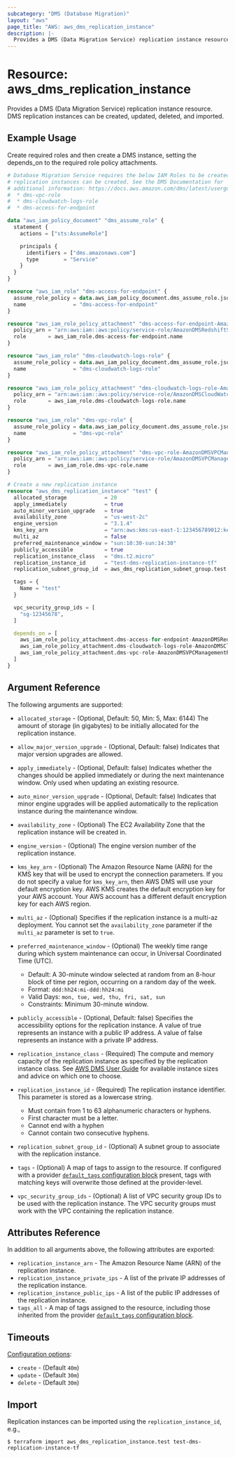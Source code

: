 ```yaml
---
subcategory: "DMS (Database Migration)"
layout: "aws"
page_title: "AWS: aws_dms_replication_instance"
description: |-
  Provides a DMS (Data Migration Service) replication instance resource.
---
```


# Resource: aws_dms_replication_instance

Provides a DMS (Data Migration Service) replication instance resource. DMS replication instances can be created, updated, deleted, and imported.

## Example Usage

Create required roles and then create a DMS instance, setting the depends_on to the required role policy attachments.

```terraform
# Database Migration Service requires the below IAM Roles to be created before
# replication instances can be created. See the DMS Documentation for
# additional information: https://docs.aws.amazon.com/dms/latest/userguide/CHAP_Security.html#CHAP_Security.APIRole
#  * dms-vpc-role
#  * dms-cloudwatch-logs-role
#  * dms-access-for-endpoint

data "aws_iam_policy_document" "dms_assume_role" {
  statement {
    actions = ["sts:AssumeRole"]

    principals {
      identifiers = ["dms.amazonaws.com"]
      type        = "Service"
    }
  }
}

resource "aws_iam_role" "dms-access-for-endpoint" {
  assume_role_policy = data.aws_iam_policy_document.dms_assume_role.json
  name               = "dms-access-for-endpoint"
}

resource "aws_iam_role_policy_attachment" "dms-access-for-endpoint-AmazonDMSRedshiftS3Role" {
  policy_arn = "arn:aws:iam::aws:policy/service-role/AmazonDMSRedshiftS3Role"
  role       = aws_iam_role.dms-access-for-endpoint.name
}

resource "aws_iam_role" "dms-cloudwatch-logs-role" {
  assume_role_policy = data.aws_iam_policy_document.dms_assume_role.json
  name               = "dms-cloudwatch-logs-role"
}

resource "aws_iam_role_policy_attachment" "dms-cloudwatch-logs-role-AmazonDMSCloudWatchLogsRole" {
  policy_arn = "arn:aws:iam::aws:policy/service-role/AmazonDMSCloudWatchLogsRole"
  role       = aws_iam_role.dms-cloudwatch-logs-role.name
}

resource "aws_iam_role" "dms-vpc-role" {
  assume_role_policy = data.aws_iam_policy_document.dms_assume_role.json
  name               = "dms-vpc-role"
}

resource "aws_iam_role_policy_attachment" "dms-vpc-role-AmazonDMSVPCManagementRole" {
  policy_arn = "arn:aws:iam::aws:policy/service-role/AmazonDMSVPCManagementRole"
  role       = aws_iam_role.dms-vpc-role.name
}

# Create a new replication instance
resource "aws_dms_replication_instance" "test" {
  allocated_storage            = 20
  apply_immediately            = true
  auto_minor_version_upgrade   = true
  availability_zone            = "us-west-2c"
  engine_version               = "3.1.4"
  kms_key_arn                  = "arn:aws:kms:us-east-1:123456789012:key/12345678-1234-1234-1234-123456789012"
  multi_az                     = false
  preferred_maintenance_window = "sun:10:30-sun:14:30"
  publicly_accessible          = true
  replication_instance_class   = "dms.t2.micro"
  replication_instance_id      = "test-dms-replication-instance-tf"
  replication_subnet_group_id  = aws_dms_replication_subnet_group.test-dms-replication-subnet-group-tf.id

  tags = {
    Name = "test"
  }

  vpc_security_group_ids = [
    "sg-12345678",
  ]

  depends_on = [
    aws_iam_role_policy_attachment.dms-access-for-endpoint-AmazonDMSRedshiftS3Role,
    aws_iam_role_policy_attachment.dms-cloudwatch-logs-role-AmazonDMSCloudWatchLogsRole,
    aws_iam_role_policy_attachment.dms-vpc-role-AmazonDMSVPCManagementRole
  ]
}
```

## Argument Reference

The following arguments are supported:

* `allocated_storage` - (Optional, Default: 50, Min: 5, Max: 6144) The amount of storage (in gigabytes) to be initially allocated for the replication instance.
* `allow_major_version_upgrade` - (Optional, Default: false) Indicates that major version upgrades are allowed.
* `apply_immediately` - (Optional, Default: false) Indicates whether the changes should be applied immediately or during the next maintenance window. Only used when updating an existing resource.
* `auto_minor_version_upgrade` - (Optional, Default: false) Indicates that minor engine upgrades will be applied automatically to the replication instance during the maintenance window.
* `availability_zone` - (Optional) The EC2 Availability Zone that the replication instance will be created in.
* `engine_version` - (Optional) The engine version number of the replication instance.
* `kms_key_arn` - (Optional) The Amazon Resource Name (ARN) for the KMS key that will be used to encrypt the connection parameters. If you do not specify a value for `kms_key_arn`, then AWS DMS will use your default encryption key. AWS KMS creates the default encryption key for your AWS account. Your AWS account has a different default encryption key for each AWS region.
* `multi_az` - (Optional) Specifies if the replication instance is a multi-az deployment. You cannot set the `availability_zone` parameter if the `multi_az` parameter is set to `true`.
* `preferred_maintenance_window` - (Optional) The weekly time range during which system maintenance can occur, in Universal Coordinated Time (UTC).

    - Default: A 30-minute window selected at random from an 8-hour block of time per region, occurring on a random day of the week.
    - Format: `ddd:hh24:mi-ddd:hh24:mi`
    - Valid Days: `mon, tue, wed, thu, fri, sat, sun`
    - Constraints: Minimum 30-minute window.

* `publicly_accessible` - (Optional, Default: false) Specifies the accessibility options for the replication instance. A value of true represents an instance with a public IP address. A value of false represents an instance with a private IP address.
* `replication_instance_class` - (Required) The compute and memory capacity of the replication instance as specified by the replication instance class. See [AWS DMS User Guide](https://docs.aws.amazon.com/dms/latest/userguide/CHAP_ReplicationInstance.Types.html) for available instance sizes and advice on which one to choose.
* `replication_instance_id` - (Required) The replication instance identifier. This parameter is stored as a lowercase string.

    - Must contain from 1 to 63 alphanumeric characters or hyphens.
    - First character must be a letter.
    - Cannot end with a hyphen
    - Cannot contain two consecutive hyphens.

* `replication_subnet_group_id` - (Optional) A subnet group to associate with the replication instance.
* `tags` - (Optional) A map of tags to assign to the resource. If configured with a provider [`default_tags` configuration block](https://registry.terraform.io/providers/hashicorp/aws/latest/docs#default_tags-configuration-block) present, tags with matching keys will overwrite those defined at the provider-level.
* `vpc_security_group_ids` - (Optional) A list of VPC security group IDs to be used with the replication instance. The VPC security groups must work with the VPC containing the replication instance.

## Attributes Reference

In addition to all arguments above, the following attributes are exported:

* `replication_instance_arn` - The Amazon Resource Name (ARN) of the replication instance.
* `replication_instance_private_ips` -  A list of the private IP addresses of the replication instance.
* `replication_instance_public_ips` - A list of the public IP addresses of the replication instance.
* `tags_all` - A map of tags assigned to the resource, including those inherited from the provider [`default_tags` configuration block](https://registry.terraform.io/providers/hashicorp/aws/latest/docs#default_tags-configuration-block).

## Timeouts

[Configuration options](https://developer.hashicorp.com/terraform/language/resources/syntax#operation-timeouts):

- `create` - (Default `40m`)
- `update` - (Default `30m`)
- `delete` - (Default `30m`)

## Import

Replication instances can be imported using the `replication_instance_id`, e.g.,

```
$ terraform import aws_dms_replication_instance.test test-dms-replication-instance-tf
```
